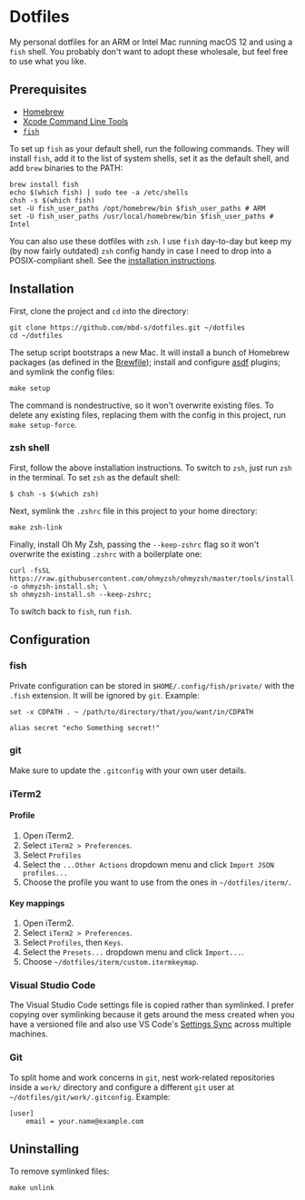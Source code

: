 # Dotfiles

My personal dotfiles for an ARM or Intel Mac running macOS 12 and using a `fish` shell. You probably
don't want to adopt these wholesale, but feel free to use what you like.

## Prerequisites

- [Homebrew](https://brew.sh/)
- [Xcode Command Line Tools](https://mac.install.guide/commandlinetools/index.html)
- [`fish`](https://fishshell.com/)

To set up `fish` as your default shell, run the following commands. They will install `fish`, add it
to the list of system shells, set it as the default shell, and add `brew` binaries to the PATH:

```shell
brew install fish
echo $(which fish) | sudo tee -a /etc/shells
chsh -s $(which fish)
set -U fish_user_paths /opt/homebrew/bin $fish_user_paths # ARM
set -U fish_user_paths /usr/local/homebrew/bin $fish_user_paths # Intel
```

You can also use these dotfiles with `zsh`. I use `fish` day-to-day but keep my (by now fairly
outdated) `zsh` config handy in case I need to drop into a POSIX-compliant shell. See the
[installation instructions](#zsh-shell).

## Installation

First, clone the project and `cd` into the directory:

```shell
git clone https://github.com/mbd-s/dotfiles.git ~/dotfiles
cd ~/dotfiles
```

The setup script bootstraps a new Mac. It will install a bunch of Homebrew packages (as defined in
the [Brewfile](Brewfile)); install and configure [asdf](https://github.com/asdf-vm/asdf) plugins;
and symlink the config files:

```shell
make setup
```

The command is nondestructive, so it won't overwrite existing files. To delete any existing files,
replacing them with the config in this project, run `make setup-force`.

### zsh shell

First, follow the above installation instructions. To switch to `zsh`, just run `zsh` in the
terminal. To set `zsh` as the default shell:

```shell
$ chsh -s $(which zsh)
```

Next, symlink the `.zshrc` file in this project to your home directory:

```shell
make zsh-link
```

Finally, install Oh My Zsh, passing the `--keep-zshrc` flag so it won't overwrite the existing
`.zshrc` with a boilerplate one:

```shell
curl -fsSL https://raw.githubusercontent.com/ohmyzsh/ohmyzsh/master/tools/install.sh -o ohmyzsh-install.sh; \
sh ohmyzsh-install.sh --keep-zshrc;
```

To switch back to `fish`, run `fish`.

## Configuration

### fish

Private configuration can be stored in `$HOME/.config/fish/private/` with the `.fish` extension. It will be ignored by
`git`. Example:

```shell
set -x CDPATH . ~ /path/to/directory/that/you/want/in/CDPATH

alias secret "echo Something secret!"
```

### git

Make sure to update the `.gitconfig` with your own user details.

### iTerm2

#### Profile

1. Open iTerm2.
2. Select `iTerm2 > Preferences`.
3. Select `Profiles`
4. Select the `...Other Actions` dropdown menu and click `Import JSON profiles...`
5. Choose the profile you want to use from the ones in `~/dotfiles/iterm/`.

#### Key mappings

1. Open iTerm2.
2. Select `iTerm2 > Preferences`.
3. Select `Profiles`, then `Keys`.
4. Select the `Presets...` dropdown menu and click `Import...`.
5. Choose `~/dotfiles/iterm/custom.itermkeymap`.

### Visual Studio Code

The Visual Studio Code settings file is copied rather than symlinked. I prefer copying over
symlinking because it gets around the mess created when you have a versioned file and also use VS
Code's [Settings Sync](https://code.visualstudio.com/docs/editor/settings-sync) across multiple
machines.

### Git

To split home and work concerns in `git`, nest work-related repositories inside a `work/` directory
and configure a different `git` user at `~/dotfiles/git/work/.gitconfig`. Example:

```
[user]
	email = your.name@example.com
```

## Uninstalling

To remove symlinked files:

```shell
make unlink
```
